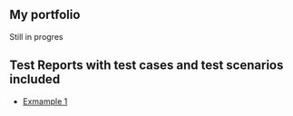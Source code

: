 ## My portfolio
Still in progres

## Test Reports with test cases and test scenarios included
* [Exmample 1](https://drive.google.com/file/d/1fZluXrZighWoY9MbEi7TZD8J__zJSqZt/view?usp=drive_link)

